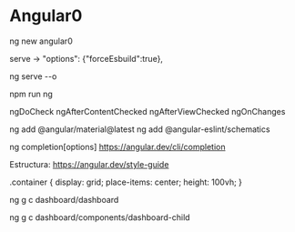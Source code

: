 # Angular0

ng new angular0

serve -> "options": {"forceEsbuild":true},

ng serve --o

npm run ng <command>

ngDoCheck
ngAfterContentChecked
ngAfterViewChecked
ngOnChanges

ng add @angular/material@latest
ng add @angular-eslint/schematics

ng completion[options]
https://angular.dev/cli/completion

Estructura:
https://angular.dev/style-guide

.container {
display: grid;
place-items: center;
height: 100vh;
}

ng g c dashboard/dashboard

ng g c dashboard/components/dashboard-child